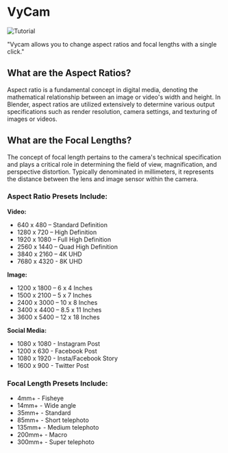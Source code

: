 # VyCam
![Tutorial](https://user-images.githubusercontent.com/69900896/233632585-87eac391-9309-48ee-a61a-276cf991867d.gif)

"Vycam allows you to change aspect ratios and focal lengths with a single click."

## What are the Aspect Ratios?

Aspect ratio is a fundamental concept in digital media, denoting the mathematical relationship between an image or video's width and height. In Blender, aspect ratios are utilized extensively to determine various output specifications such as render resolution, camera settings, and texturing of images or videos.

## What are the Focal Lengths?

The concept of focal length pertains to the camera's technical specification and plays a critical role in determining the field of view, magnification, and perspective distortion. Typically denominated in millimeters, it represents the distance between the lens and image sensor within the camera.

### Aspect Ratio Presets Include:

**Video:**

- 640 x 480 – Standard Definition
- 1280 x 720 – High Definition
- 1920 x 1080 – Full High Definition
- 2560 x 1440 – Quad High Definition
- 3840 x 2160 – 4K UHD
- 7680 x 4320 - 8K UHD

**Image:**

- 1200 x 1800 – 6 x 4 Inches
- 1500 x 2100 – 5 x 7 Inches
- 2400 x 3000 – 10 x 8 Inches
- 3400 x 4400 – 8.5 x 11 Inches
- 3600 x 5400 – 12 x 18 Inches

**Social Media:**

- 1080 x 1080 - Instagram Post
- 1200 x 630 - Facebook Post
- 1080 x 1920 - Insta/Facebook Story
- 1600 x 900 - Twitter Post

### Focal Length Presets Include:

- 4mm+ - Fisheye
- 14mm+ - Wide angle
- 35mm+ - Standard
- 85mm+ - Short telephoto
- 135mm+ - Medium telephoto
- 200mm+ - Macro
- 300mm+ - Super telephoto

